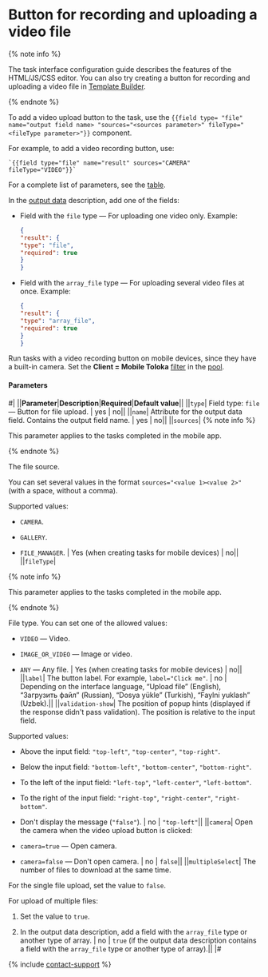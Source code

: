 # Button for recording and uploading a video file

{% note info %}

The task interface configuration guide describes the features of the HTML/JS/CSS editor. You can also try creating a button for recording and uploading a video file in [Template Builder](../../../template-builder/reference/field.media-file.md).

{% endnote %}

To add a video upload button to the task, use the `{{field type= "file" name="output field name> "sources="<sources parameter>" fileType="<fileType parameter>"}}` component.

For example, to add a video recording button, use:

```plaintext
`{{field type="file" name="result" sources="CAMERA" fileType="VIDEO"}}`
```

For a complete list of parameters, see the [table](#parameters).

In the [output data](../incoming.md) description, add one of the fields:

- Field with the `file` type — For uploading one video only. Example:

    ```json
    {
    "result": {
    "type": "file",
    "required": true
    }
    }
    ```

- Field with the `array_file` type — For uploading several video files at once. Example:

    ```json
    {
    "result": {
    "type": "array_file",
    "required": true
    }
    }
    ```

Run tasks with a video recording button on mobile devices, since they have a built-in camera. Set the **Client = Mobile Toloka** [filter](../filters.md) in the [pool](../../../glossary.md#pool).

#### Parameters

#|
||**Parameter**|**Description**|**Required**|**Default value**||
||`type`| Field type: `file` — Button for file upload. | yes | no||
||`name`| Attribute for the output data field. Contains the output field name. | yes | no||
||`sources`| {% note info %}

This parameter applies to the tasks completed in the mobile app.

{% endnote %}

The file source.

You can set several values in the format `sources="<value 1><value 2>"` (with a space, without a comma).

Supported values:

- `CAMERA`.

- `GALLERY`.

- `FILE_MANAGER`. | Yes (when creating tasks for mobile devices) | no||
||`fileType`|

{% note info %}

This parameter applies to the tasks completed in the mobile app.

{% endnote %}

File type. You can set one of the allowed values:

- `VIDEO` — Video.

- `IMAGE_OR_VIDEO` — Image or video.

- `ANY` — Any file. | Yes (when creating tasks for mobile devices) | no||
||`label`| The button label. For example, `label="Click me"`. | no | Depending on the interface language, “Upload file” (English), “Загрузить файл” (Russian), “Dosya yükle” (Turkish), “Faylni yuklash” (Uzbek).||
||`validation-show`| The position of popup hints (displayed if the response didn't pass validation). The position is relative to the input field.

Supported values:

- Above the input field: `"top-left"`, `"top-center"`, `"top-right"`.

- Below the input field: `"bottom-left"`, `"bottom-center"`, `"bottom-right"`.

- To the left of the input field: `"left-top"`, `"left-center"`, `"left-bottom"`.

- To the right of the input field: `"right-top"`, `"right-center"`, `"right-bottom"`.

- Don't display the message (`"false"`). | no | `"top-left"`||
||`camera`| Open the camera when the video upload button is clicked:

- `camera=true` — Open camera.

- `camera=false` — Don't open camera. | no | `false`||
||`multipleSelect`| The number of files to download at the same time.

For the single file upload, set the value to `false`.

For upload of multiple files:

1. Set the value to `true`.

1. In the output data description, add a field with the `array_file` type or another type of array. | no | `true` (if the output data description contains a field with the `array_file` type or another type of array).||
|#

{% include [contact-support](../../_includes/contact-support.md) %}